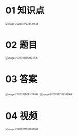 # 01 知识点

<img src="https://cvp.oss-cn-shanghai.aliyuncs.com/202502170344118.png" alt="image-20250217034437838" style="zoom:50%;" />



# 02 题目

<img src="https://cvp.oss-cn-shanghai.aliyuncs.com/202502151508807.png" alt="image-20250215150823706" style="zoom:50%;" />



# 03 答案

<img src="https://cvp.oss-cn-shanghai.aliyuncs.com/202503290931696.png" alt="image-20250329093124494" style="zoom:50%;" />

<img src="https://cvp.oss-cn-shanghai.aliyuncs.com/202502171324692.png" alt="image-20250217132345069" style="zoom:50%;" />



# 04 视频

<img src="https://cvp.oss-cn-shanghai.aliyuncs.com/202502170320955.png" alt="image-20250217032048882" style="zoom:50%;" />